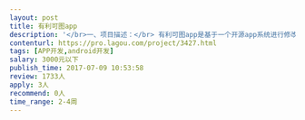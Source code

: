 ```yaml
---                
layout: post       
title: 有利可图app           
description: '</br>一、项目描述：</br> 有利可图app是基于一个开源app系统进行修改，思路调整和优化。这次开发，主要是在原来系统的基础上，对功能，架构和页面进行调整，调整完成后打包为apk文件并发布到对应的平台，没有太多的业务逻辑，暂时也不需要跟服务器端打通。。</br>二、主要功能点：</br> 完成app架构调整和结构优化，根据需求进行调整，并进行打包和发布</br>三、可参考产品：</br> 可参考今日头条和支付宝，完整的页面设计方案我们会提供，附完整设计图。 </br>四、人员要求：</br>1、有丰富的前端开发工作经验，从事过相关项目开发；</br>2、熟悉Android相关技术，有应用相关技术的相关经验；</br>3、良好的沟通能力和契约精神。</br>'     
contenturl: https://pro.lagou.com/project/3427.html      
tags: [APP开发,android开发]            
salary: 3000元以下          
publish_time: 2017-07-09 10:53:58         
review: 1733人                   
apply: 3人                   
recommend: 0人                   
time_range: 2-4周              
---                 
```

